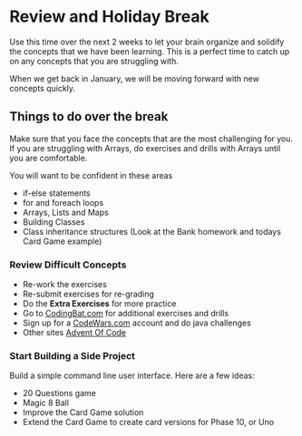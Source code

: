 # Review and Holiday Break
Use this time over the next 2 weeks to let your brain organize and solidify the concepts that we have been learning. This is a perfect time to catch up on any concepts that you are struggling with.

When we get back in January, we will be moving forward with new concepts quickly.

## Things to do over the break
Make sure that you face the concepts that are the most challenging for you. If you are struggling with Arrays, do exercises and drills with Arrays until you are comfortable.

You will want to be confident in these areas
- if-else statements
- for and foreach loops
- Arrays, Lists and Maps
- Building Classes
- Class inheritance structures (Look at the Bank homework and todays Card Game example)

### Review Difficult Concepts
- Re-work the exercises
- Re-submit exercises for re-grading
- Do the **Extra Exercises** for more practice
- Go to [CodingBat.com](https://codingbat.com/java) for additional exercises and drills
- Sign up for a [CodeWars.com](https://www.codewars.com) account and do java challenges
- Other sites [Advent Of Code](https://adventofcode.com/)

### Start Building a Side Project
Build a simple command line user interface. Here are a few ideas:

- 20 Questions game 
- Magic 8 Ball
- Improve the Card Game solution
- Extend the Card Game to create card versions for Phase 10, or Uno
  
